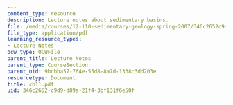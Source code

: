 ```yaml
---
content_type: resource
description: Lecture notes about sedimentary basins.
file: /media/courses/12-110-sedimentary-geology-spring-2007/346c2652c9d9d89a21f43bf131f6e50f_ch11.pdf
file_type: application/pdf
learning_resource_types:
- Lecture Notes
ocw_type: OCWFile
parent_title: Lecture Notes
parent_type: CourseSection
parent_uid: 9bcbba57-764e-55d8-8a7d-1338c3dd203e
resourcetype: Document
title: ch11.pdf
uid: 346c2652-c9d9-d89a-21f4-3bf131f6e50f
---
```

